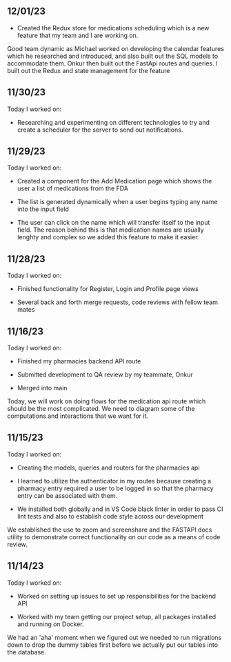 ## 12/01/23

- Created the Redux store for medications scheduling which is a new feature that my team and I are working on.

Good team dynamic as Michael worked on developing the calendar features which he researched and introduced, and also built out the SQL models to accommodate them. Onkur then built out the FastApi routes and queries. I built out the Redux and state management for the feature

## 11/30/23

Today I worked on:

- Researching and experimenting on different technologies to try and create a scheduler for the server to send out notifications.

## 11/29/23

Today I worked on:

- Created a component for the Add Medication page which shows the user a list of medications from the FDA

- The list is generated dynamically when a user begins typing any name into the input field

- The user can click on the name which will transfer itself to the input field.
  The reason behind this is that medication names are usually lenghty and complex so we added this feature to make it easier.

## 11/28/23

Today I worked on:

- Finished functionality for Register, Login and Profile page views

- Several back and forth merge requests, code reviews with fellow team mates

## 11/16/23

Today I worked on:

- Finished my pharmacies backend API route

- Submitted development to QA review by my teammate, Onkur

- Merged into main

Today, we will work on doing flows for the medication api route which should be the most complicated. We need to diagram some of the computations and interactions that we want for it.

## 11/15/23

Today I worked on:

- Creating the models, queries and routers for the pharmacies api

- I learned to utilize the authenticator in my routes because creating a pharmacy entry required a user to be logged in so that the pharmacy entry can be associated with them.

- We installed both globally and in VS Code black linter in order to pass CI lint tests and also to establish code style across our development

We established the use to zoom and screenshare and the FASTAPI docs utility to demonstrate correct functionality on our code as a means of code review.

## 11/14/23

Today I worked on:

- Worked on setting up issues to set up responsibilities for the backend API

- Worked with my team getting our project setup, all packages installed and running on Docker.

We had an 'aha' moment when we figured out we needed to run migrations down to drop the dummy tables first before we actually put our tables into the database.
